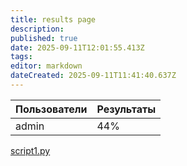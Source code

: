 ```yaml
---
title: results page
description: 
published: true
date: 2025-09-11T12:01:55.413Z
tags: 
editor: markdown
dateCreated: 2025-09-11T11:41:40.637Z
---
```


|Пользователи|Результаты|
|-|-|
|admin|44%|

[script1.py](/script1.py)